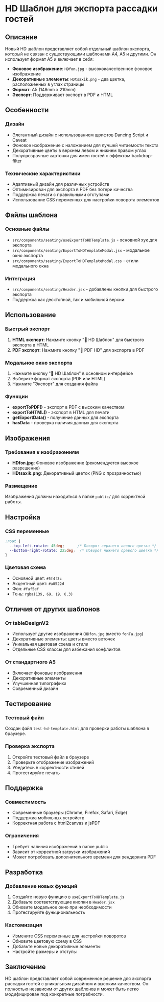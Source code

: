 # HD Шаблон для экспорта рассадки гостей

## Описание

Новый HD шаблон представляет собой отдельный шаблон экспорта, который не связан с существующими шаблонами A4, A5 и другими. Он использует формат A5 и включает в себя:

- **Фоновое изображение**: `HDfon.jpg` - высококачественное фоновое изображение
- **Декоративные элементы**: `HDtsaxik.png` - два цветка, расположенных в углах страницы
- **Формат**: A5 (148mm x 210mm)
- **Экспорт**: Поддерживает экспорт в PDF и HTML

## Особенности

### Дизайн
- Элегантный дизайн с использованием шрифтов Dancing Script и Caveat
- Фоновое изображение с наложением для лучшей читаемости текста
- Декоративные цветы в верхнем левом и нижнем правом углах
- Полупрозрачные карточки для имен гостей с эффектом backdrop-filter

### Технические характеристики
- Адаптивный дизайн для различных устройств
- Оптимизирован для экспорта в PDF без потери качества
- Поддержка печати с правильными отступами
- Использование CSS переменных для настройки поворота элементов

## Файлы шаблона

### Основные файлы
- `src/components/seating/useExportToHDTemplate.js` - основной хук для экспорта
- `src/components/seating/ExportToHDTemplateModal.jsx` - модальное окно экспорта
- `src/components/seating/ExportToHDTemplateModal.css` - стили модального окна

### Интеграция
- `src/components/seating/Header.jsx` - добавлены кнопки для быстрого экспорта
- Поддержка как десктопной, так и мобильной версии

## Использование

### Быстрый экспорт
1. **HTML экспорт**: Нажмите кнопку "🌸 HD Шаблон" для быстрого экспорта в HTML
2. **PDF экспорт**: Нажмите кнопку "📄 PDF HD" для экспорта в PDF

### Модальное окно экспорта
1. Нажмите кнопку "🌸 HD Шаблон" в основном интерфейсе
2. Выберите формат экспорта (PDF или HTML)
3. Нажмите "Экспорт" для создания файла

### Функции
- **exportToPDF()** - экспорт в PDF с высоким качеством
- **exportToHTML()** - экспорт в HTML для печати
- **getExportData()** - получение данных для экспорта
- **hasData** - проверка наличия данных для экспорта

## Изображения

### Требования к изображениям
- **HDfon.jpg**: Фоновое изображение (рекомендуется высокое разрешение)
- **HDtsaxik.png**: Декоративный цветок (PNG с прозрачностью)

### Размещение
Изображения должны находиться в папке `public/` для корректной работы.

## Настройка

### CSS переменные
```css
:root {
  --top-left-rotate: 45deg;      /* Поворот верхнего левого цветка */
  --bottom-right-rotate: 225deg;  /* Поворот нижнего правого цветка */
}
```

### Цветовая схема
- Основной цвет: `#5f4f3c`
- Акцентный цвет: `#a0522d`
- Фон: `#faf5ef`
- Тень: `rgba(139, 69, 19, 0.3)`

## Отличия от других шаблонов

### От tableDesignV2
- Использует другие изображения (`HDfon.jpg` вместо `fonTa.jpg`)
- Декоративные элементы: цветы вместо веточек
- Уникальная цветовая схема и стили
- Отдельные CSS классы для избежания конфликтов

### От стандартного A5
- Включает фоновые изображения
- Декоративные элементы
- Улучшенная типографика
- Современный дизайн

## Тестирование

### Тестовый файл
Создан файл `test-hd-template.html` для проверки работы шаблона в браузере.

### Проверка экспорта
1. Откройте тестовый файл в браузере
2. Проверьте отображение изображений
3. Убедитесь в корректности стилей
4. Протестируйте печать

## Поддержка

### Совместимость
- Современные браузеры (Chrome, Firefox, Safari, Edge)
- Поддержка мобильных устройств
- Корректная работа с html2canvas и jsPDF

### Ограничения
- Требует наличия изображений в папке public
- Зависит от корректной загрузки изображений
- Может потребовать дополнительного времени для рендеринга PDF

## Разработка

### Добавление новых функций
1. Создайте новую функцию в `useExportToHDTemplate.js`
2. Добавьте соответствующие кнопки в `Header.jsx`
3. Обновите модальное окно при необходимости
4. Протестируйте функциональность

### Кастомизация
- Измените CSS переменные для настройки поворотов
- Обновите цветовую схему в CSS
- Добавьте новые декоративные элементы
- Настройте размеры и отступы

## Заключение

HD шаблон представляет собой современное решение для экспорта рассадки гостей с уникальным дизайном и высоким качеством. Он полностью независим от других шаблонов и может быть легко модифицирован под конкретные потребности.
